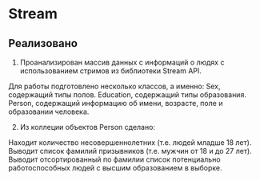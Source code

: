 # Stream

## Реализовано

1. Проанализирован массив данных с информаций о людях с использованием стримов из библиотеки Stream API.

Для работы подготовлено несколько классов, а именно:
Sex, содержащий типы полов.
Education, содержащий типы образования.
Person, содержащий информацию об имени, возрасте, поле и образовании человека.

2. Из коллеции объектов Person сделано:

Находит количество несовершеннолетних (т.е. людей младше 18 лет).
Выводит список фамилий призывников (т.е. мужчин от 18 и до 27 лет).
Выводит отсортированный по фамилии список потенциально работоспособных людей с высшим образованием в выборке.


